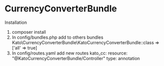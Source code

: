 # CurrencyConverterBundle

Installation
1. composer install
2. In config/bundles.php add to others bundles
Kato\CurrencyConverterBundle\KatoCurrencyConverterBundle::class => ['all' => true]
3. In config/routes.yaml add new routes
kato_cc:
    resource: "@KatoCurrencyConverterBundle/Controller"
    type:     annotation